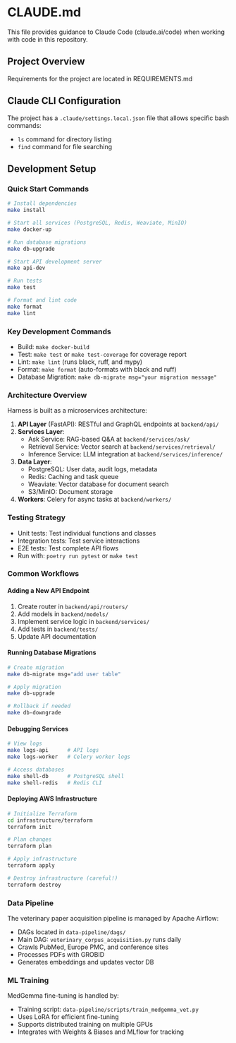 # CLAUDE.md

This file provides guidance to Claude Code (claude.ai/code) when working with code in this repository.

## Project Overview

Requirements for the project are located in REQUIREMENTS.md

## Claude CLI Configuration

The project has a `.claude/settings.local.json` file that allows specific bash commands:
- `ls` command for directory listing
- `find` command for file searching

## Development Setup

### Quick Start Commands
```bash
# Install dependencies
make install

# Start all services (PostgreSQL, Redis, Weaviate, MinIO)
make docker-up

# Run database migrations
make db-upgrade

# Start API development server
make api-dev

# Run tests
make test

# Format and lint code
make format
make lint
```

### Key Development Commands
- Build: `make docker-build`
- Test: `make test` or `make test-coverage` for coverage report
- Lint: `make lint` (runs black, ruff, and mypy)
- Format: `make format` (auto-formats with black and ruff)
- Database Migration: `make db-migrate msg="your migration message"`

### Architecture Overview

Harness is built as a microservices architecture:

1. **API Layer** (FastAPI): RESTful and GraphQL endpoints at `backend/api/`
2. **Services Layer**: 
   - Ask Service: RAG-based Q&A at `backend/services/ask/`
   - Retrieval Service: Vector search at `backend/services/retrieval/`
   - Inference Service: LLM integration at `backend/services/inference/`
3. **Data Layer**:
   - PostgreSQL: User data, audit logs, metadata
   - Redis: Caching and task queue
   - Weaviate: Vector database for document search
   - S3/MinIO: Document storage
4. **Workers**: Celery for async tasks at `backend/workers/`

### Testing Strategy
- Unit tests: Test individual functions and classes
- Integration tests: Test service interactions
- E2E tests: Test complete API flows
- Run with: `poetry run pytest` or `make test`

### Common Workflows

#### Adding a New API Endpoint
1. Create router in `backend/api/routers/`
2. Add models in `backend/models/`
3. Implement service logic in `backend/services/`
4. Add tests in `backend/tests/`
5. Update API documentation

#### Running Database Migrations
```bash
# Create migration
make db-migrate msg="add user table"

# Apply migration
make db-upgrade

# Rollback if needed
make db-downgrade
```

#### Debugging Services
```bash
# View logs
make logs-api      # API logs
make logs-worker   # Celery worker logs

# Access databases
make shell-db      # PostgreSQL shell
make shell-redis   # Redis CLI
```

#### Deploying AWS Infrastructure
```bash
# Initialize Terraform
cd infrastructure/terraform
terraform init

# Plan changes
terraform plan

# Apply infrastructure
terraform apply

# Destroy infrastructure (careful!)
terraform destroy
```

### Data Pipeline

The veterinary paper acquisition pipeline is managed by Apache Airflow:
- DAGs located in `data-pipeline/dags/`
- Main DAG: `veterinary_corpus_acquisition.py` runs daily
- Crawls PubMed, Europe PMC, and conference sites
- Processes PDFs with GROBID
- Generates embeddings and updates vector DB

### ML Training

MedGemma fine-tuning is handled by:
- Training script: `data-pipeline/scripts/train_medgemma_vet.py`
- Uses LoRA for efficient fine-tuning
- Supports distributed training on multiple GPUs
- Integrates with Weights & Biases and MLflow for tracking
